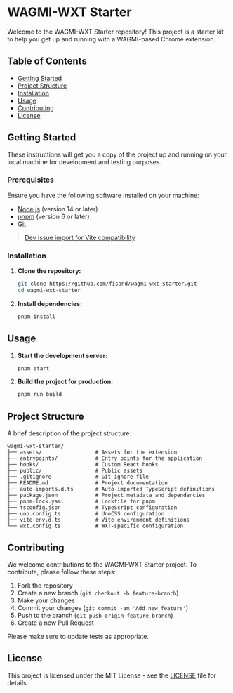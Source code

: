 # WAGMI-WXT Starter

Welcome to the WAGMI-WXT Starter repository! This project is a starter kit to help you get up and running with a WAGMI-based Chrome extension. 

## Table of Contents

- [Getting Started](#getting-started)
- [Project Structure](#project-structure)
- [Installation](#installation)
- [Usage](#usage)
- [Contributing](#contributing)
- [License](#license)

## Getting Started

These instructions will get you a copy of the project up and running on your local machine for development and testing purposes.

### Prerequisites

Ensure you have the following software installed on your machine:

- [Node.js](https://nodejs.org/) (version 14 or later)
- [pnpm](https://pnpm.io/) (version 6 or later)
- [Git](https://git-scm.com/)

> [Dev issue import for Vite compatibility](https://github.com/MetaMask/providers/pull/331)

### Installation

1. **Clone the repository:**

   ```bash
   git clone https://github.com/fisand/wagmi-wxt-starter.git
   cd wagmi-wxt-starter
   ```

2. **Install dependencies:**

   ```bash
   pnpm install
   ```

## Usage

1. **Start the development server:**

   ```bash
   pnpm start
   ```
2. **Build the project for production:**

   ```bash
   pnpm run build
   ```

## Project Structure

A brief description of the project structure:

```
wagmi-wxt-starter/
├── assets/                 # Assets for the extension
├── entrypoints/            # Entry points for the application
├── hooks/                  # Custom React hooks
├── public/                 # Public assets
├── .gitignore              # Git ignore file
├── README.md               # Project documentation
├── auto-imports.d.ts       # Auto-imported TypeScript definitions
├── package.json            # Project metadata and dependencies
├── pnpm-lock.yaml          # Lockfile for pnpm
├── tsconfig.json           # TypeScript configuration
├── uno.config.ts           # UnoCSS configuration
├── vite-env.d.ts           # Vite environment definitions
└── wxt.config.ts           # WXT-specific configuration
```

## Contributing

We welcome contributions to the WAGMI-WXT Starter project. To contribute, please follow these steps:

1. Fork the repository
2. Create a new branch (`git checkout -b feature-branch`)
3. Make your changes
4. Commit your changes (`git commit -am 'Add new feature'`)
5. Push to the branch (`git push origin feature-branch`)
6. Create a new Pull Request

Please make sure to update tests as appropriate.

## License

This project is licensed under the MIT License - see the [LICENSE](LICENSE) file for details.
